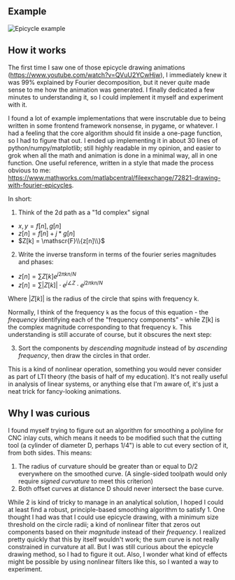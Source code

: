 ## Example

![Epicycle example](epicycles.gif)

## How it works

The first time I saw one of those epicycle drawing animations (https://www.youtube.com/watch?v=QVuU2YCwHjw), I immediately knew it was 99% explained by Fourier decomposition, but it never *quite* made sense to me how the animation was generated. I finally dedicated a few minutes to understanding it, so I could implement it myself and experiment with it.

I found a lot of example implementations that were inscrutable due to being written in some frontend framework nonsense, in pygame, or whatever. I had a feeling that the core algorithm should fit inside a one-page function, so I had to figure that out. I ended up implementing it in about 30 lines of python/numpy/matplotlib; still highly readable in my opinion, and easier to grok when all the math and animation is done in a minimal way, all in one function. One useful reference, written in a style that made the process obvious to me: https://www.mathworks.com/matlabcentral/fileexchange/72821-drawing-with-fourier-epicycles.

In short:

<!--
latex in github markdown is neat, has some idiosyncracies...
- "*2*", previously indicating multiplication in a code block, breaks the renderer
- \sum with subscript and superscript doesn't work well for inline expressions
- "\\{" for curly braces, not sure if i've seen that elsewhere or just got lucky and guessed it
- how to define custom function names like \fft?
-->

1. Think of the 2d path as a "1d complex" signal

  - $x, y = f[n], g[n]$
  - $z[n] = f[n] + j*g[n]$
  - $Z[k] = \mathscr{F}\\{z[n]\\}$
   
2. Write the inverse transform in terms of the fourier series magnitudes and phases:
  - $z[n] = \sum Z[k] e^{j 2 \pi k n / N}$
  - $z[n] = \sum |Z[k]| \cdot e^{j \angle{Z}} \cdot e^{j 2 \pi k n / N}$

Where $|Z[k]|$ is the radius of the circle that spins with frequency k.

Normally, I think of the frequency `k` as the focus of this equation - the *frequency* identifying each of the "frequency components" - while Z[k] is the complex magnitude corresponding to that frequency `k`. This understanding is still accurate of course, but it obscures the next step:

3. Sort the components by *descending magnitude* instead of by *ascending frequency*, then draw the circles in that order.

This is a kind of nonlinear operation, something you would never consider as part of LTI theory (the basis of half of my education). It's not really useful in analysis of linear systems, or anything else that I'm aware of, it's just a neat trick for fancy-looking animations.

## Why I was curious
I found myself trying to figure out an algorithm for smoothing a polyline for CNC inlay cuts, which means it needs to be modified such that the cutting tool (a cylinder of diameter D, perhaps 1/4") is able to cut every section of it, from both sides. This means:

1. The radius of curvature should be greater than or equal to D/2 everywhere on the smoothed curve. (A single-sided toolpath would only require *signed curvature* to meet this criterion)
2. Both offset curves at distance D should never intersect the base curve.

While 2 is kind of tricky to manage in an analytical solution, I hoped I could at least find a robust, principle-based smoothing algorithm to satisfy 1. One thought I had was that I could use epicycle drawing, with a minimum size threshold on the circle radii; a kind of nonlinear filter that zeros out components based on their *magnitude* instead of their *frequency*. I realized pretty quickly that this by itself wouldn't work; the sum curve is not really constrained in curvature at all. But I was still curious about the epicycle drawing method, so I had to figure it out. Also, I wonder what kind of effects might be possible by using nonlinear filters like this, so I wanted a way to experiment.
